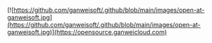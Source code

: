 [![https://github.com/ganweisoft/.github/blob/main/images/open-at-ganweisoft.jpg](https://github.com/ganweisoft/.github/blob/main/images/open-at-ganweisoft.jpg)](https://opensource.ganweicloud.com)
